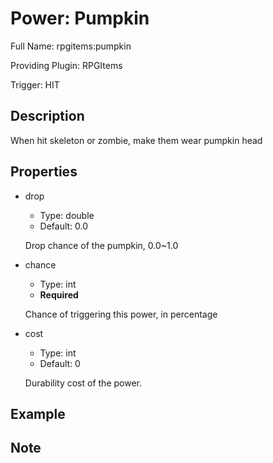 # Power: Pumpkin

<!-- This file is generated ingame by `/rpgitem gen-wiki`. -->
<!-- Please only edit between "beginCustomXXXX" and "endCustomXXXX".  -->
<!-- If you want to edit description of this power or property, -->
<!-- please edit corresponding section in "resources/lang/en_US.yml" -->

Full Name: rpgitems:pumpkin

Providing Plugin: RPGItems

Trigger: HIT

<!-- beginCustomHeader -->
<!-- endCustomHeader -->

## Description

When hit skeleton or zombie, make them wear pumpkin head
<!-- beginCustomDescription -->
<!-- endCustomDescription -->

## Properties

* drop

  * Type: double
  * Default: 0.0

  Drop chance of the pumpkin, 0.0~1.0

* chance

  * Type: int
  * **Required**

  Chance of triggering this power, in percentage

* cost

  * Type: int
  * Default: 0

  Durability cost of the power.


<!-- beginCustomProperties -->
<!-- endCustomProperties -->

## Example

<!-- beginCustomExample -->
<!-- endCustomExample -->

## Note

<!-- beginCustomNote -->
<!-- endCustomNote -->
